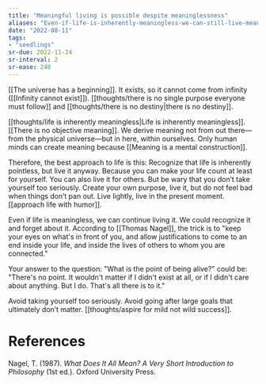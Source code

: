 ```yaml
---
title: "Meaningful living is possible despite meaninglessness"
aliases: "Even-if-life-is-inherently-meaningless-we-can-still-live-meaningfully"
date: "2022-08-11"
tags:
- "seedlings"
sr-due: 2022-11-24
sr-interval: 2
sr-ease: 248
---
```


[[The universe has a beginning]]. It exists, so it cannot come from infinity ([[Infinity cannot exist]]). [[thoughts/there is no single purpose everyone must follow]] and [[thoughts/there is no destiny|there is no destiny]].

[[thoughts/life is inherently meaningless|Life is inherently meaningless]]. [[There is no objective meaning]]. We derive meaning not from out there—from the physical universe—but in here, within ourselves. Only human minds can create meaning because [[Meaning is a mental construction]].

Therefore, the best approach to life is this: Recognize that life is inherently pointless, but live it anyway. Because you can make your life count at least for yourself. You can also live it for others. But be wary that you don’t take yourself too seriously. Create your own purpose, live it, but do not feel bad when things don’t pan out. Live lightly, live in the present moment. [[approach life with humor]].

Even if life is meaningless, we can continue living it. We could recognize it and forget about it. According to [[Thomas Nagel]], the trick is to "keep your eyes on what's in front of you, and allow justifications to come to an end inside your life, and inside the lives of others to whom you are connected."

Your answer to the question: "What is the point of being alive?" could be: "There's no point. It wouldn't matter if I didn't exist at all, or if I didn't care about anything. But I do. That's all there is to it."

Avoid taking yourself too seriously. Avoid going after large goals that ultimately don’t matter. [[thoughts/aspire for mild not wild success]].

# References

Nagel, T. (1987). *What Does It All Mean? A Very Short Introduction to Philosophy* (1st ed.). Oxford University Press.